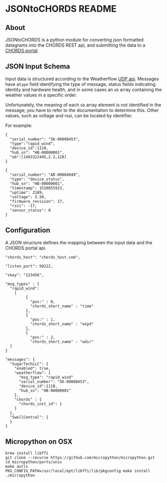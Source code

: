 # JSONtoCHORDS README

## About
JSONtoCHORDS is a python module for converting json formatted datagrams into the CHORDS
REST api, and submitting the data to a [CHORDS portal](http://chordsrt.com).

## JSON Input Schema
Input data is structured according to the Weatherflow 
[UDP api](https://weatherflow.github.io/SmartWeather/api/udp.html).
Messages have  a`type` field identifying the type of message,
status fields indicating identity and hardware health, 
and in some cases an `ob` array containing the weather values in a specific order. 

Unfortunately, the meaning of each `ob` array element is not identified in the message; you
have to refer to the documentation to determine this. Other values, such as voltage and rssi,
can be located by identifier.

For example:

```
{
  "serial_number": "SK-00008453",
  "type":"rapid_wind",
  "device_id":1110,
  "hub_sn": "HB-00000001",
  "ob":[1493322445,2.3,128]
}
```
```
{
  "serial_number": "AR-00004049",
  "type": "device_status",
  "hub_sn": "HB-00000001",
  "timestamp": 1510855923,
  "uptime": 2189,
  "voltage": 3.50,
  "firmware_revision": 17,
  "rssi": -17,
  "sensor_status": 0
}
```

## Configuration
A JSON structure defines the mapping between the input data and the CHORDS portal api.

```
"chords_host": "chords_host.com",

"listen_port": 50222,

"skey": "123456",

"msg_types" : {
  "rapid_wind":
    [
         {
           "pos:" : 0,
           "chords_short_name" : "time"
         },
         {
           "pos:" : 1,
           "chords_short_name" : "wspd"
         },
         {
           "pos:" : 2,
           "chords_short_name" : "wdir"
  ]
}

"messages": {
  "SugarTechLLC": { 
    "enabled": true,
    "weatherflow": {
      "msg_type": "rapid_wind"
      "serial_number": "SK-00008453",
      "device_id":1110,
      "hub_sn": "HB-00000001"
    },
    "chords" : {
      "chords_inst_id": 1
    }
  },
  "SwellCentral": {
  }
}
```

## Micropython on OSX
```
brew install libffi
git clone --recurse https://github.com/micropython/micropython.git
cd micropython/ports/unix
make axtls
PKG_CONFIG_PATH=/usr/local/opt/libffi/lib/pkgconfig make install
./micropython
```
